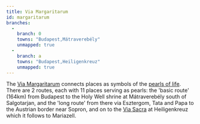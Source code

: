 ```yaml
---
title: Via Margaritarum
id: margaritarum
branches:
  -
    branch: 0
    towns: "Budapest,Mátraverebély"
    unmapped: true
  -
    branch: a
    towns: "Budapest,Heiligenkreuz"
    unmapped: true
---
```


The [Via Margaritarum][0] connects places as symbols of the [pearls of life][1]. There are 2 routes, each with 11 places serving as pearls: the 'basic route' (164km) from Budapest to the Holy Well shrine at Mátraverebély south of Salgotarjan, and the 'long route' from there via Esztergom, Tata and Papa to the Austrian border near Sopron, and on to the [Via Sacra][2] at Heiligenkreuz which it follows to Mariazell.

[0]: http://www.viamargaritarum.info/
[1]: http://www.pearlsoflife.org/
[2]: mariazell.html